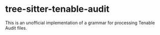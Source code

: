 # tree-sitter-tenable-audit
This is an unofficial implementation of a grammar for processing Tenable Audit files.
